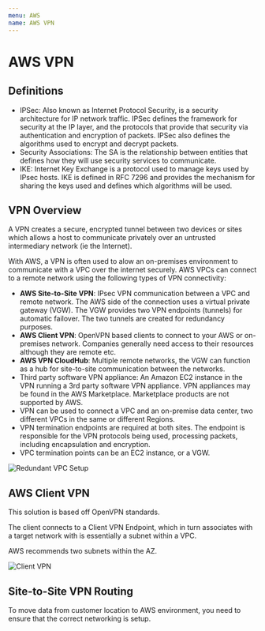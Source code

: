```yaml
---
menu: AWS
name: AWS VPN
---
```


# AWS VPN

## Definitions

- IPSec: Also known as Internet Protocol Security, is a security architecture for IP network traffic. IPSec defines the framework for security at the IP layer, and the protocols that provide that security via authentication and encryption of packets. IPSec also defines the algorithms used to encrypt and decrypt packets.
- Security Associations: The SA is the relationship between entities that defines how they will use security services to communicate.
- IKE: Internet Key Exchange is a protocol used to manage keys used by IPsec hosts. IKE is defined in RFC 7296 and provides the mechanism for sharing the keys used and defines which algorithms will be used.

## VPN Overview

A VPN creates a secure, encrypted tunnel between two devices or sites which allows a host to communicate privately over an untrusted intermediary network (ie the Internet).

With AWS, a VPN is often used to alow an on-premises environment to communicate with a VPC over the internet securely. AWS VPCs can connect to a remote network using the following types of VPN connectivity:

- **AWS Site-to-Site VPN**: IPsec VPN communication between a VPC and remote network. The AWS side of the connection uses a virtual private gateway (VGW). The VGW provides two VPN endpoints (tunnels) for automatic failover. The two tunnels are created for redundancy purposes.
- **AWS Client VPN**: OpenVPN based clients to connect to your AWS or on-premises network. Companies generally need access to their resources although they are remote etc.
- **AWS VPN CloudHub**: Multiple remote networks, the VGW can function as a hub for site-to-site communication between the networks.
- Third party software VPN appliance: An Amazon EC2 instance in the VPN running a 3rd party software VPN appliance. VPN appliances may be found in the AWS Marketplace. Marketplace products are not supported by AWS.
- VPN can be used to connect a VPC and an on-premise data center, two different VPCs in the same or different Regions.
- VPN termination endpoints are required at both sites. The endpoint is responsible for the VPN protocols being used, processing packets, including encapsulation and encryption.
- VPC termination points can be an EC2 instance, or a VGW.

![Redundant VPC Setup](https://res.cloudinary.com/gitgoodclub/image/upload/v1563869718/developer-notes/Screen_Shot_2019-07-23_at_6.14.38_pm.png)

## AWS Client VPN

This solution is based off OpenVPN standards.

The client connects to a Client VPN Endpoint, which in turn associates with a target network with is essentially a subnet within a VPC.

AWS recommends two subnets within the AZ.

![Client VPN](https://res.cloudinary.com/gitgoodclub/image/upload/v1563870252/developer-notes/Screen_Shot_2019-07-23_at_6.23.56_pm.png)

## Site-to-Site VPN Routing

To move data from customer location to AWS environment, you need to ensure that the correct networking is setup.
